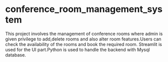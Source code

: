 # conference_room_management_system
This project involves the management of conference rooms where admin is given privilege to add,delete rooms and also alter room features.Users can check the availability of the rooms and book the required room.
Streamlit is used for the UI part.Python is used to handle the backend with Mysql database.
